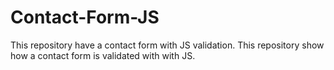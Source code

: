 # Contact-Form-JS
This repository have a contact form with JS validation. 
This repository show how a contact form is validated with with JS.
